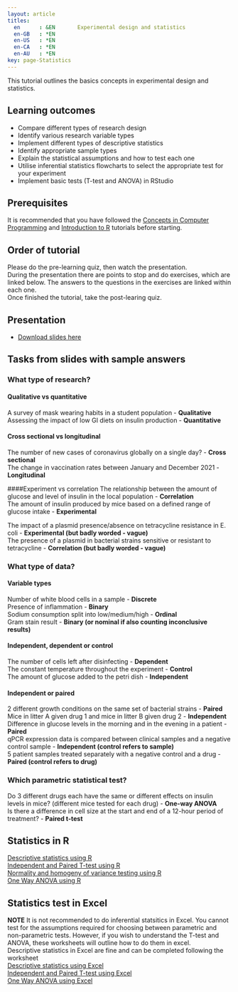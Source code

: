 ```yaml
---
layout: article
titles:
  en      : &EN       Experimental design and statistics
  en-GB   : *EN
  en-US   : *EN
  en-CA   : *EN
  en-AU   : *EN
key: page-Statistics
---
```



This tutorial outlines the basics concepts in experimental design and statistics.<br>
## Learning outcomes
* Compare different types of research design
* Identify various research variable types
* Implement different types of descriptive statistics
* Identify appropriate sample types
* Explain the statistical assumptions and how to test each one
* Utilise inferential statistics flowcharts to select the appropriate test for your experiment
* Implement basic tests (T-test and ANOVA) in RStudio

## Prerequisites
It is recommended that you have followed the [Concepts in Computer Programming](https://conmeehan.github.io/PathogenDataCourse/ConceptsInComputerProgramming) and [Introduction to R](https://conmeehan.github.io/PathogenDataCourse/IntroToR) tutorials before starting.

## Order of tutorial

Please do the pre-learning quiz, then watch the presentation. <br />
During the presentation there are points to stop and do exercises, which are linked below. The answers to the questions in the exercises are linked within each one.<br>
Once finished the tutorial, take the post-learing quiz.<br>

## Presentation
* [Download slides here](https://conmeehan.github.io/PathogenDataCourse/SlideSets/Statistics.pptx)

## Tasks from slides with sample answers
### What type of research?
#### Qualitative vs quantitative
A survey of mask wearing habits in a student population - **Qualitative**<br />
Assessing the impact of low GI diets on insulin production - **Quantitative**<br />

#### Cross sectional vs longitudinal
The number of new cases of coronavirus globally on a single day? - **Cross sectional**<br />
The change in vaccination rates between January and December 2021 - **Longitudinal**<br />

####Experiment vs correlation
The relationship between the amount of glucose and level of insulin in the local population - **Correlation**<br />
The amount of insulin produced by mice based on a defined range of glucose intake - **Experimental**<br />

The impact of a plasmid presence/absence on tetracycline resistance in E. coli - **Experimental (but badly worded - vague)**<br />
The presence of a plasmid in bacterial strains sensitive or resistant to tetracycline - **Correlation (but badly worded - vague)**<br />

### What type of data?
#### Variable types
Number of white blood cells in a sample - **Discrete**<br />
Presence of inflammation - **Binary**<br />
Sodium consumption split into low/medium/high - **Ordinal**<br />
Gram stain result - **Binary (or nominal if also counting inconclusive results)**
#### Independent, dependent or control
The number of cells left after disinfecting - **Dependent**<br />
The constant temperature throughout the experiment - **Control**<br />
The amount of glucose added to the petri dish - **Independent**<br />
#### Independent or paired
2 different growth conditions on the same set of bacterial strains - **Paired**<br />
Mice in litter A given drug 1 and mice in litter B given drug 2 - **Independent**<br />
Difference in glucose levels in the morning and in the evening in a patient - **Paired**<br />
qPCR expression data is compared between clinical samples and a negative control sample - **Independent (control refers to sample)**<br />
5 patient samples treated separately with a negative control and a drug - **Paired (control refers to drug)**<br />

### Which parametric statistical test?
Do 3 different drugs each have the same or different effects on insulin levels in mice? (different mice tested for each drug) - **One-way ANOVA**<br />
Is there a difference in cell size at the start and end of a 12-hour period of treatment? - **Paired t-test**

## Statistics in R
[Descriptive statistics using R](https://conmeehan.github.io/PathogenDataCourse/Worksheets/DescriptiveStatsR)<br />
[Independent and Paired T-test using R](https://conmeehan.github.io/PathogenDataCourse/Worksheets/T-testR)<br />
[Normality and homogeny of variance testing using R](https://conmeehan.github.io/PathogenDataCourse/Worksheets/NormalityVarianceTestingR)<br />
[One Way ANOVA using R](https://conmeehan.github.io/PathogenDataCourse/Worksheets/ANOVA-R)<br />

## Statistics test in Excel
**NOTE** It is not recommended to do inferential statsitics in Excel. You cannot test for the assumptions required for choosing between parametric and non-parametric tests. However, if you wish to understand the T-test and ANOVA, these worksheets will outline how to do them in excel.<br />
Descriptive statistics in Excel are fine and can be completed following the worksheet<br />
[Descriptive statistics using Excel](https://conmeehan.github.io/PathogenDataCourse/Worksheets/DescriptiveStatsExcel)<br />
[Independent and Paired T-test using Excel](https://conmeehan.github.io/PathogenDataCourse/Worksheets/T-testExcel)<br />
[One Way ANOVA using Excel](https://conmeehan.github.io/PathogenDataCourse/Worksheets/ANOVA-Excel)<br />



